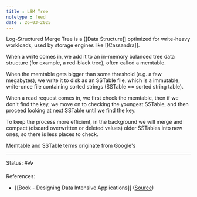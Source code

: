 ```yaml
---
title : LSM Tree
notetype : feed
date : 26-03-2025
---
```



Log-Structured Merge Tree is a [[Data Structure]] optimized for write-heavy workloads, used by storage engines like [[Cassandra]]. 

When a write comes in, we add it to an in-memory balanced tree data structure (for example, a red-black tree), often called a memtable.

When the memtable gets bigger than some threshold (e.g. a few megabytes), we write it to disk as an SSTable file, which is a immutable, write-once file containing sorted strings (SSTable == sorted string table).

When a read request comes in, we first check the memtable, then if we don't find the key, we move on to checking the youngest SSTable, and then proceed looking at next SSTable until we find the key.

To keep the process more efficient, in the background we will merge and compact (discard overwritten or deleted values) older SSTables into new ones, so there is less places to check.

Memtable and SSTable terms originate from Google's 

-----

Status: #📥

References:
- [[Book - Designing Data Intensive Applications]] ([Source](https://www.amazon.com/Designing-Data-Intensive-Applications-Reliable-Maintainable/dp/1449373321))